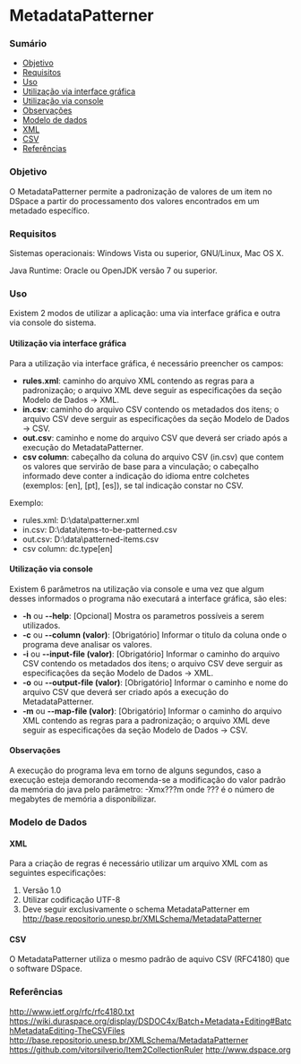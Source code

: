 MetadataPatterner
=================

### Sumário

* [Objetivo](#objetivo)
* [Requisitos](#requisitos)
* [Uso](#uso)
 * [Utilização via interface gráfica](#gui)
 * [Utilização via console](#console)
 * [Observações](#obs)
* [Modelo de dados](#modelo-de-dados)
 * [XML](#xml)
 * [CSV](#csv)
* [Referências](#refs)


### Objetivo

O MetadataPatterner permite a padronização de valores de um item no DSpace a partir do processamento dos valores encontrados em um metadado específico.

### Requisitos

Sistemas operacionais: Windows Vista ou superior, GNU/Linux, Mac OS X.

Java Runtime: Oracle ou OpenJDK versão 7 ou superior.

### Uso

Existem 2 modos de utilizar a aplicação: uma via interface gráfica e outra via console do sistema.

#### Utilização via interface gráfica

Para a utilização via interface gráfica, é necessário preencher os campos:
* **rules.xml**: caminho do arquivo XML contendo as regras para a padronização; o arquivo XML deve seguir as especificações da seção Modelo de Dados -> XML.
* **in.csv**: caminho do arquivo CSV contendo os metadados dos itens; o arquivo CSV deve serguir as especificações da seção Modelo de Dados -> CSV.
* **out.csv**: caminho e nome do arquivo CSV que deverá ser criado após a execução do MetadataPatterner.
* **csv column**: cabeçalho da coluna do arquivo CSV (in.csv) que contem os valores que servirão de base para a vinculação; o cabeçalho informado deve conter a indicação do idioma entre colchetes (exemplos: [en], [pt], [es]), se tal indicação constar no CSV.

Exemplo:

* rules.xml: D:\data\patterner.xml
* in.csv: D:\data\items-to-be-patterned.csv
* out.csv: D:\data\patterned-items.csv
* csv column: dc.type[en]

#### Utilização via console

Existem 6 parâmetros na utilização via console e uma vez que algum desses informados o programa não executará a interface gráfica, são eles:
* **-h** ou **--help**: [Opcional] Mostra os parametros possíveis a serem utilizados.
* **-c** ou **--column (valor)**: [Obrigatório] Informar o titulo da coluna onde o programa deve analisar os valores.
* **-i** ou **--input-file (valor)**: [Obrigatório] Informar o caminho do arquivo CSV contendo os metadados dos itens; o arquivo CSV deve serguir as especificações da seção Modelo de Dados -> XML.
* **-o** ou **--output-file (valor)**: [Obrigatório] Informar o caminho e nome do arquivo CSV que deverá ser criado após a execução do MetadataPatterner.
* **-m** ou **--map-file (valor)**: [Obrigatório] Informar o caminho do arquivo XML contendo as regras para a padronização; o arquivo XML deve seguir as especificações da seção Modelo de Dados -> CSV.

#### Observações

A execução do programa leva em torno de alguns segundos, caso a execução esteja demorando recomenda-se a modificação do valor padrão da memória do java pelo parâmetro: -Xmx???m onde ??? é o número de megabytes de memória a disponibilizar.  

### Modelo de Dados

#### XML

Para a criação de regras é necessário utilizar um arquivo XML com as seguintes especificações:
1. Versão 1.0
2. Utilizar codificação UTF-8
3. Deve seguir exclusivamente o schema MetadataPatterner em http://base.repositorio.unesp.br/XMLSchema/MetadataPatterner

#### CSV

O MetadataPatterner utiliza o mesmo padrão de aquivo CSV (RFC4180) que o software DSpace.

### Referências

http://www.ietf.org/rfc/rfc4180.txt
https://wiki.duraspace.org/display/DSDOC4x/Batch+Metadata+Editing#BatchMetadataEditing-TheCSVFiles
http://base.repositorio.unesp.br/XMLSchema/MetadataPatterner
https://github.com/vitorsilverio/Item2CollectionRuler
http://www.dspace.org
